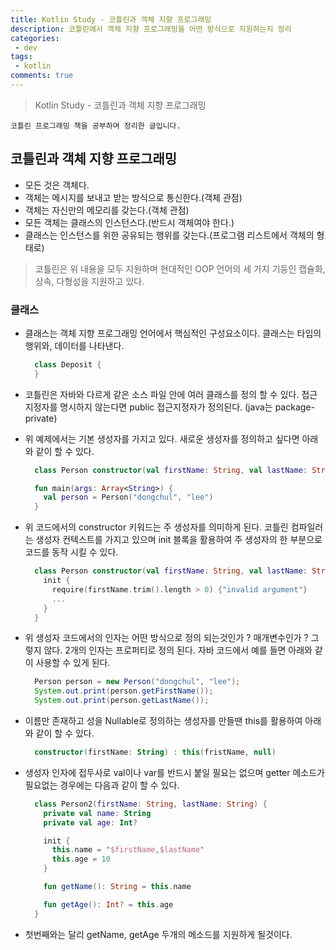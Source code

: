 ```yaml
---
title: Kotlin Study - 코틀린과 객체 지향 프로그래밍
description: 코틀린에서 객체 지향 프로그래밍을 어떤 방식으로 지원하는지 정리
categories:
 - dev
tags:
 - kotlin
comments: true
---
```

> Kotlin Study - 코틀린과 객체 지향 프로그래밍

`코틀린 프로그래밍 책을 공부하며 정리한 글입니다.` 

## 코틀린과 객체 지향 프로그래밍

* 모든 것은 객체다.
* 객체는 메시지를 보내고 받는 방식으로 통신한다.(객체 관점)
* 객체는 자신만의 메모리를 갖는다.(객체 관점)
* 모든 객체는 클래스의 인스턴스다.(반드시 객체여야 한다.)
* 클래스는 인스턴스를 위한 공유되는 행위를 갖는다.(프로그램 리스트에서 객체의 형태로)

> 코틀린은 위 내용을 모두 지원하며 현대적인 OOP 언어의 세 가지 기둥인 캡슐화, 상속, 다형성을 지원하고 있다.

### 클래스

* 클래스는 객체 지향 프로그래밍 언어에서 핵심적인 구성요소이다. 클래스는 타입의 행위와, 데이터를 나타낸다.
  ```kotlin
    class Deposit {
    }
  ```
* 코틀린은 자바와 다르게 같은 소스 파일 안에 여러 클래스를 정의 할 수 있다. 접근 지정자를 명시하지 않는다면 public 접근지정자가 정의된다. (java는 package-private)
* 위 예제에서는 기본 생성자를 가지고 있다. 새로운 생성자를 정의하고 싶다면 아래와 같이 할 수 있다.
  ```kotlin
    class Person constructor(val firstName: String, val lastName: String)

    fun main(args: Array<String>) {
      val person = Person("dongchul", "lee")
    }
  ```
* 위 코드에서의 constructor 키워드는 주 생성자를 의미하게 된다. 코틀린 컴파일러는 생성자 컨텍스트를 가지고 있으며 init 블록을 활용하여 주 생성자의 한 부분으로 코드를 동작 시킬 수 있다.
  ```kotlin
    class Person constructor(val firstName: String, val lastName: String?) {
      init {
        require(firstName.trim().length > 0) {"invalid argument"}
        ...
      }
    }
  ```
* 위 생성자 코드에서의 인자는 어떤 방식으로 정의 되는것인가 ? 매개변수인가 ? 그렇지 않다. 2개의 인자는 프로퍼티로 정의 된다. 자바 코드에서 예를 들면 아래와 같이 사용할 수 있게 된다.
  ```java
    Person person = new Person("dongchul", "lee");
    System.out.print(person.getFirstName());
    System.out.print(person.getLastName());
  ```
  
* 이름만 존재하고 성을 Nullable로 정의하는 생성자를 만들땐 this를 활용하여 아래와 같이 할 수 있다.
  ```kotlin
    constructor(firstName: String) : this(fristName, null)
  ```
* 생성자 인자에 접두사로 val이나 var를 반드시 붙일 필요는 없으며 getter 메소드가 필요없는 경우에는 다음과 같이 할 수 있다.
  ```kotlin
    class Person2(firstName: String, lastName: String) {
      private val name: String
      private val age: Int?

      init {
        this.name = "$firstName,$lastName"
        this.age = 10
      }

      fun getName(): String = this.name

      fun getAge(): Int? = this.age
    }
  ```
* 첫번째와는 달리 getName, getAge 두개의 메소드를 지원하게 될것이다. 
